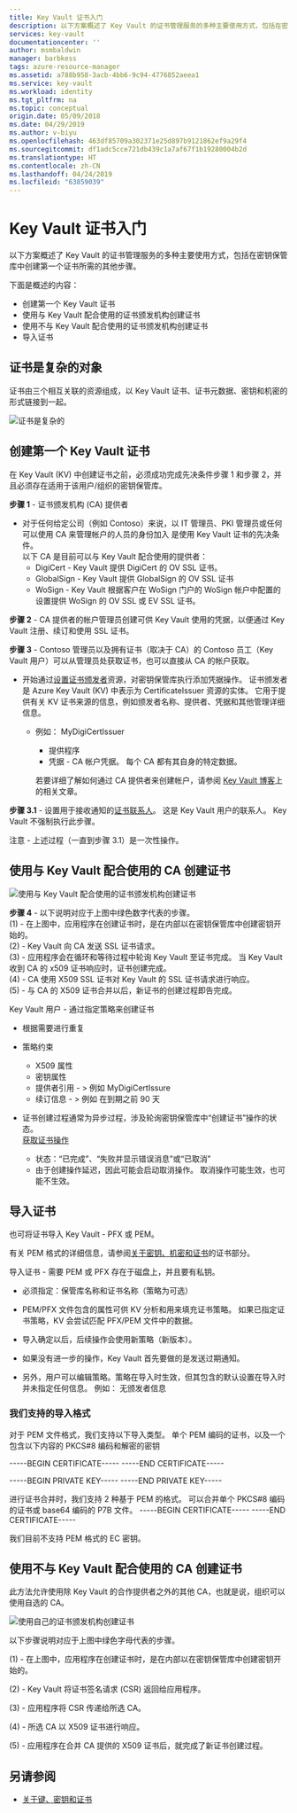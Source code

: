 ```yaml
---
title: Key Vault 证书入门
description: 以下方案概述了 Key Vault 的证书管理服务的多种主要使用方式，包括在密钥保管库中创建第一个证书所需的其他步骤。
services: key-vault
documentationcenter: ''
author: msmbaldwin
manager: barbkess
tags: azure-resource-manager
ms.assetid: a788b958-3acb-4bb6-9c94-4776852aeea1
ms.service: key-vault
ms.workload: identity
ms.tgt_pltfrm: na
ms.topic: conceptual
origin.date: 05/09/2018
ms.date: 04/29/2019
ms.author: v-biyu
ms.openlocfilehash: 463df85709a302371e25d897b9121862ef9a29f4
ms.sourcegitcommit: df1adc5cce721db439c1a7af67f1b19280004b2d
ms.translationtype: HT
ms.contentlocale: zh-CN
ms.lasthandoff: 04/24/2019
ms.locfileid: "63859039"
---
```

# <a name="get-started-with-key-vault-certificates"></a>Key Vault 证书入门
以下方案概述了 Key Vault 的证书管理服务的多种主要使用方式，包括在密钥保管库中创建第一个证书所需的其他步骤。

下面是概述的内容：
- 创建第一个 Key Vault 证书
- 使用与 Key Vault 配合使用的证书颁发机构创建证书
- 使用不与 Key Vault 配合使用的证书颁发机构创建证书
- 导入证书

## <a name="certificates-are-complex-objects"></a>证书是复杂的对象
证书由三个相互关联的资源组成，以 Key Vault 证书、证书元数据、密钥和机密的形式链接到一起。


![证书是复杂的](./media/azure-key-vault.png)


## <a name="creating-your-first-key-vault-certificate"></a>创建第一个 Key Vault 证书  
 在 Key Vault (KV) 中创建证书之前，必须成功完成先决条件步骤 1 和步骤 2，并且必须存在适用于该用户/组织的密钥保管库。  

**步骤 1** - 证书颁发机构 (CA) 提供者  
-   对于任何给定公司（例如 Contoso）来说，以 IT 管理员、PKI 管理员或任何可以使用 CA 来管理帐户的人员的身份加入 是使用 Key Vault 证书的先决条件。  
    以下 CA 是目前可以与 Key Vault 配合使用的提供者：  
    -   DigiCert - Key Vault 提供 DigiCert 的 OV SSL 证书。  
    -   GlobalSign - Key Vault 提供 GlobalSign 的 OV SSL 证书  
    -   WoSign - Key Vault 根据客户在 WoSign 门户的 WoSign 帐户中配置的设置提供 WoSign 的 OV SSL 或 EV SSL 证书。  

**步骤 2** - CA 提供者的帐户管理员创建可供 Key Vault 使用的凭据，以便通过 Key Vault 注册、续订和使用 SSL 证书。

**步骤 3** - Contoso 管理员以及拥有证书（取决于 CA）的 Contoso 员工（Key Vault 用户）可以从管理员处获取证书，也可以直接从 CA 的帐户获取。  

- 开始通过[设置证书颁发者](https://docs.microsoft.com/rest/api/keyvault/setcertificateissuer)资源，对密钥保管库执行添加凭据操作。 证书颁发者是 Azure Key Vault (KV) 中表示为 CertificateIssuer 资源的实体。 它用于提供有关 KV 证书来源的信息，例如颁发者名称、提供者、凭据和其他管理详细信息。
  - 例如： MyDigiCertIssuer  
    -   提供程序  
    -   凭据 - CA 帐户凭据。 每个 CA 都有其自身的特定数据。  

    若要详细了解如何通过 CA 提供者来创建帐户，请参阅 [Key Vault 博客](http://aka.ms/kvcertsblog)上的相关文章。  

**步骤 3.1** - 设置用于接收通知的[证书联系人](https://docs.microsoft.com/rest/api/keyvault/setcertificatecontacts)。 这是 Key Vault 用户的联系人。 Key Vault 不强制执行此步骤。  

注意 - 上述过程（一直到步骤 3.1）是一次性操作。  

## <a name="creating-a-certificate-with-a-ca-partnered-with-key-vault"></a>使用与 Key Vault 配合使用的 CA 创建证书

![使用与 Key Vault 配合使用的证书颁发机构创建证书](./media/certificate-authority-2.png)

**步骤 4** - 以下说明对应于上图中绿色数字代表的步骤。  
  (1) - 在上图中，应用程序在创建证书时，是在内部以在密钥保管库中创建密钥开始的。  
  (2) - Key Vault 向 CA 发送 SSL 证书请求。  
  (3) - 应用程序会在循环和等待过程中轮询 Key Vault 至证书完成。 当 Key Vault 收到 CA 的 x509 证书响应时，证书创建完成。  
  (4) - CA 使用 X509 SSL 证书对 Key Vault 的 SSL 证书请求进行响应。  
  (5) - 与 CA 的 X509 证书合并以后，新证书的创建过程即告完成。  

  Key Vault 用户 - 通过指定策略来创建证书

  -   根据需要进行重复  
  -   策略约束  
      -   X509 属性  
      -   密钥属性  
      -   提供者引用 - > 例如 MyDigiCertIssure  
      -   续订信息 - > 例如 在到期之前 90 天  

  - 证书创建过程通常为异步过程，涉及轮询密钥保管库中“创建证书”操作的状态。  
[获取证书操作](https://docs.microsoft.com/en-us/rest/api/keyvault/getcertificateoperation)  
      -   状态：“已完成”、“失败并显示错误消息”或“已取消”  
      -   由于创建操作延迟，因此可能会启动取消操作。 取消操作可能生效，也可能不生效。  

## <a name="import-a-certificate"></a>导入证书  
 也可将证书导入 Key Vault - PFX 或 PEM。  

 有关 PEM 格式的详细信息，请参阅[关于密钥、机密和证书](about-keys-secrets-and-certificates.md)的证书部分。  

 导入证书 - 需要 PEM 或 PFX 存在于磁盘上，并且要有私钥。 
-   必须指定：保管库名称和证书名称（策略为可选）

-   PEM/PFX 文件包含的属性可供 KV 分析和用来填充证书策略。 如果已指定证书策略，KV 会尝试匹配 PFX/PEM 文件中的数据。  

-   导入确定以后，后续操作会使用新策略（新版本）。  

-   如果没有进一步的操作，Key Vault 首先要做的是发送过期通知。 

-   另外，用户可以编辑策略。策略在导入时生效，但其包含的默认设置在导入时并未指定任何信息。 例如： 无颁发者信息  

### <a name="formats-of-import-we-support"></a>我们支持的导入格式
对于 PEM 文件格式，我们支持以下导入类型。 单个 PEM 编码的证书，以及一个包含以下内容的 PKCS#8 编码和解密的密钥

-----BEGIN CERTIFICATE----- -----END CERTIFICATE-----

-----BEGIN PRIVATE KEY----- -----END PRIVATE KEY-----

进行证书合并时，我们支持 2 种基于 PEM 的格式。 可以合并单个 PKCS#8 编码的证书或 base64 编码的 P7B 文件。 -----BEGIN CERTIFICATE----- -----END CERTIFICATE-----

我们目前不支持 PEM 格式的 EC 密钥。

## <a name="creating-a-certificate-with-a-ca-not-partnered-with-key-vault"></a>使用不与 Key Vault 配合使用的 CA 创建证书  
 此方法允许使用除 Key Vault 的合作提供者之外的其他 CA，也就是说，组织可以使用自选的 CA。  

![使用自己的证书颁发机构创建证书](./media/certificate-authority-1.png)  

 以下步骤说明对应于上图中绿色字母代表的步骤。  

  (1) - 在上图中，应用程序在创建证书时，是在内部以在密钥保管库中创建密钥开始的。  

  (2) - Key Vault 将证书签名请求 (CSR) 返回给应用程序。  

  (3) - 应用程序将 CSR 传递给所选 CA。  

  (4) - 所选 CA 以 X509 证书进行响应。  

  (5) - 应用程序在合并 CA 提供的 X509 证书后，就完成了新证书创建过程。

## <a name="see-also"></a>另请参阅

- [关于键、密钥和证书](about-keys-secrets-and-certificates.md)
